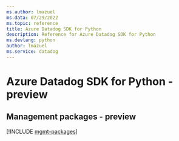 ```yaml
---
ms.author: lmazuel
ms.data: 07/29/2022
ms.topic: reference
title: Azure Datadog SDK for Python
description: Reference for Azure Datadog SDK for Python
ms.devlang: python
author: lmazuel
ms.service: datadog
---
```

# Azure Datadog SDK for Python - preview

## Management packages - preview
[!INCLUDE [mgmt-packages](datadog-mgmt-index.md)]